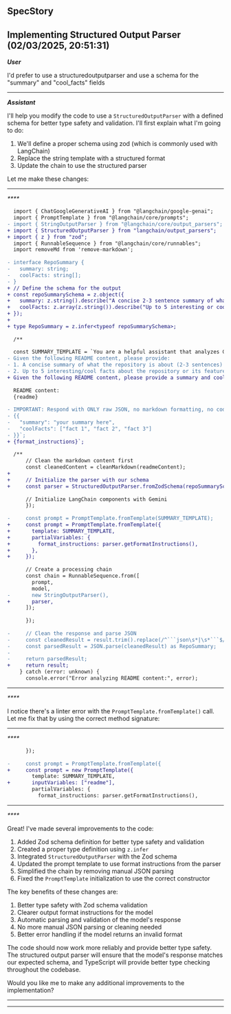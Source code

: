 ## SpecStory

## Implementing Structured Output Parser (02/03/2025, 20:51:31)

_**User**_

I'd prefer to use a structuredoutputparser and use a schema for the "summary" and "cool_facts" fields

---

_**Assistant**_

I'll help you modify the code to use a `StructuredOutputParser` with a defined schema for better type safety and validation. I'll first explain what I'm going to do:

1. We'll define a proper schema using zod (which is commonly used with LangChain)
2. Replace the string template with a structured format
3. Update the chain to use the structured parser

Let me make these changes:

---

_****_

```diff
  import { ChatGoogleGenerativeAI } from "@langchain/google-genai";
  import { PromptTemplate } from "@langchain/core/prompts";
- import { StringOutputParser } from "@langchain/core/output_parsers";
+ import { StructuredOutputParser } from "langchain/output_parsers";
+ import { z } from "zod";
  import { RunnableSequence } from "@langchain/core/runnables";
  import removeMd from 'remove-markdown';
  
- interface RepoSummary {
-   summary: string;
-   coolFacts: string[];
- }
+ // Define the schema for the output
+ const repoSummarySchema = z.object({
+   summary: z.string().describe("A concise 2-3 sentence summary of what the repository is about"),
+   coolFacts: z.array(z.string()).describe("Up to 5 interesting or cool facts about the repository or its features"),
+ });
+ 
+ type RepoSummary = z.infer<typeof repoSummarySchema>;
  
  /**
  
  const SUMMARY_TEMPLATE = `You are a helpful assistant that analyzes GitHub repository README files.
- Given the following README content, please provide:
- 1. A concise summary of what the repository is about (2-3 sentences)
- 2. Up to 5 interesting/cool facts about the repository or its features
+ Given the following README content, please provide a summary and cool facts about the repository.
  
  README content:
  {readme}
  
- IMPORTANT: Respond with ONLY raw JSON, no markdown formatting, no code blocks, no backticks. The response should be a valid JSON object in this exact format:
- {{
-   "summary": "your summary here",
-   "coolFacts": ["fact 1", "fact 2", "fact 3"]
- }}`;
+ {format_instructions}`;
  
  /**
      // Clean the markdown content first
      const cleanedContent = cleanMarkdown(readmeContent);
+ 
+     // Initialize the parser with our schema
+     const parser = StructuredOutputParser.fromZodSchema(repoSummarySchema);
  
      // Initialize LangChain components with Gemini
      });
  
-     const prompt = PromptTemplate.fromTemplate(SUMMARY_TEMPLATE);
+     const prompt = PromptTemplate.fromTemplate({
+       template: SUMMARY_TEMPLATE,
+       partialVariables: {
+         format_instructions: parser.getFormatInstructions(),
+       },
+     });
  
      // Create a processing chain
      const chain = RunnableSequence.from([
        prompt,
        model,
-       new StringOutputParser(),
+       parser,
      ]);
  
      });
  
-     // Clean the response and parse JSON
-     const cleanedResult = result.trim().replace(/^```json\s*|\s*```$/g, '');
-     const parsedResult = JSON.parse(cleanedResult) as RepoSummary;
- 
-     return parsedResult;
+     return result;
    } catch (error: unknown) {
      console.error("Error analyzing README content:", error);
```

---

_****_



I notice there's a linter error with the `PromptTemplate.fromTemplate()` call. Let me fix that by using the correct method signature:

---

_****_

```diff
      });
  
-     const prompt = PromptTemplate.fromTemplate({
+     const prompt = new PromptTemplate({
        template: SUMMARY_TEMPLATE,
+       inputVariables: ["readme"],
        partialVariables: {
          format_instructions: parser.getFormatInstructions(),
```

---

_****_



Great! I've made several improvements to the code:

1. Added Zod schema definition for better type safety and validation
2. Created a proper type definition using `z.infer`
3. Integrated `StructuredOutputParser` with the Zod schema
4. Updated the prompt template to use format instructions from the parser
5. Simplified the chain by removing manual JSON parsing
6. Fixed the `PromptTemplate` initialization to use the correct constructor

The key benefits of these changes are:

1. Better type safety with Zod schema validation
2. Clearer output format instructions for the model
3. Automatic parsing and validation of the model's response
4. No more manual JSON parsing or cleaning needed
5. Better error handling if the model returns an invalid format

The code should now work more reliably and provide better type safety. The structured output parser will ensure that the model's response matches our expected schema, and TypeScript will provide better type checking throughout the codebase.

Would you like me to make any additional improvements to the implementation?

---



---


